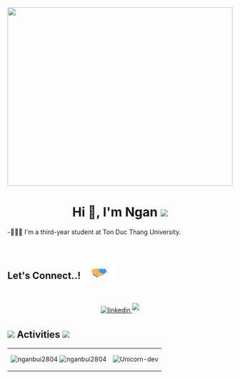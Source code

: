 <img width="100%" height="400" src="https://media.tenor.com/0jI-YXeywSsAAAAM/nyan-cat-cat.gif">
<h1 align="center">Hi 👋, I'm Ngan <img src="https://media.giphy.com/media/VgCDAzcKvsR6OM0uWg/giphy.gif" width="50" /></h1> 

-👩🏻‍💻 I'm a third-year student at Ton Duc Thang University.

<br>

## <b> Let's Connect..!</b><img src="https://github.com/0xAbdulKhalid/0xAbdulKhalid/raw/main/assets/mdImages/handshake.gif" width ="80">
<br>

<p align="center">
  <a href="https://www.linkedin.com/in/ngan-bui-66699221b/" target="_blank">
<img src="https://img.shields.io/badge/linkedin: Ngan Bui-%23EA4335.svg?color=405DE6&style=for-the-badge&logo=linkedin&logoColor=white" alt=linkedin style="margin-bottom: 5px;"/>
</a>
  
  <a href="mailto:nganbui284@gmail.com" target="_blank">
<img src="https://img.shields.io/badge/gmail:  Ngan Bui-%23EA4335.svg?style=for-the-badge&logo=gmail&logoColor=white" t=mail style="margin-bottom: 5px;" />
</a>
</p>



## <img src="https://media.giphy.com/media/ObNTw8Uzwy6KQ/giphy.gif" width="30px"><b> Activities </b><img src="https://media.giphy.com/media/ObNTw8Uzwy6KQ/giphy.gif" width="30px">

<table style="width:100%;">
  <tr>
    <td>
      <img src="https://github-readme-stats.vercel.app/api/top-langs/?username=nganbui2804&bg_color=FFFFFF00&text_color=179fa3&layout=compact&hide=CSS&langs_count=10&custom_title=Top%20ngôn%20ngữ%20được%20dùng" alt="nganbui2804" width="100%"/>
      <img src="https://github-readme-stats.vercel.app/api?username=nganbui2804&bg_color=FFFFFF00&text_color=179fa3&show_icons=true&count_private=true&include_all_commits=true&custom_title=Hoạt%20động%20trên%20Github" alt="nganbui2804" width="100%"/>
    </td>
    <td>
      <p align="center"> 
        <img src="https://media.giphy.com/media/3ohs4BSacFKI7A717y/giphy.gif" alt="Unicorn-dev" width="100%"/>
      </p>
    </td>
  </tr>
</table>


